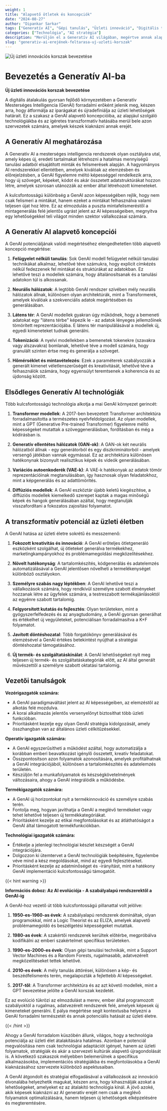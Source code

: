 ```yaml
---
weight: 1
title: "Alapvető ötletek és koncepciók"
date: "2024-08-27"
author: "Dipankar Sarkar"
tags: ["Generatív AI", "Gépi tanulás", "Üzleti innováció", "Digitális transzformáció"]
categories: ["Technológia", "AI stratégia"]
description: "Merüljön el a Generatív AI világában, megértve annak alapvető koncepcióit, technológiáit és az iparágakon átívelő üzleti transzformatív potenciálját."
slug: "generativ-ai-erejének-feltarasa-uj-uzleti-korszak"
---
```


![Új üzleti innovációs korszak bevezetése](/1.png)

# Bevezetés a Generatív AI-ba
**Új üzleti innovációs korszak bevezetése**

A digitális átalakulás gyorsan fejlődő környezetében a Generatív Mesterséges Intelligencia (GenAI) forradalmi erőként jelenik meg, készen arra, hogy átformálja az iparágakat és újradefiniálja az üzleti lehetőségek határait. Ez a szakasz a GenAI alapvető koncepcióiba, az alapjául szolgáló technológiákba és az ígéretes transzformatív hatásába merül bele azon szervezetek számára, amelyek készek kiaknázni annak erejét.

## A Generatív AI meghatározása

A Generatív AI a mesterséges intelligencia rendszerek olyan osztályára utal, amely képes új, eredeti tartalmakat létrehozni a hatalmas mennyiségű tanulási adatból elsajátított minták és felismerések alapján. A hagyományos AI rendszerekkel ellentétben, amelyek kiválóak az elemzésben és előrejelzésben, a GenAI figyelemre méltó képességgel rendelkezik arra, hogy új szöveget, képeket, kódot és akár összetett adatstruktúrákat hozzon létre, amelyek szorosan utánozzák az ember által létrehozott kimeneteket.

A kulcsfontosságú különbség a GenAI azon képességében rejlik, hogy nem csak felismeri a mintákat, hanem ezeket a mintákat felhasználva valami teljesen újat hoz létre. Ez az elmozdulás a puszta mintafelismeréstől a mintagenerálás felé jelentős ugrást jelent az AI képességeiben, megnyitva egy lehetőségekkel teli világot minden szektor vállalkozásai számára.

## A Generatív AI alapvető koncepciói

A GenAI potenciáljának valódi megértéséhez elengedhetetlen több alapvető koncepció megértése:

1. **Felügyelet nélküli tanulás**: Sok GenAI modell felügyelet nélküli tanulási technikákat alkalmaz, lehetővé téve számukra, hogy explicit címkézés nélkül fedezzenek fel mintákat és struktúrákat az adatokban. Ez lehetővé teszi a modellek számára, hogy általánosítsanak és a tanulási adatokon túl is alkossanak.

2. **Neurális hálózatok**: A legtöbb GenAI rendszer szívében mély neurális hálózatok állnak, különösen olyan architektúrák, mint a Transformerek, amelyek kiválóak a szekvenciális adatok megértésében és generálásában.

3. **Látens tér**: A GenAI modellek gyakran úgy működnek, hogy a bemeneti adatokat egy "látens térbe" képezik le - az adatok lényeges jellemzőinek tömörített reprezentációjába. E látens tér manipulálásával a modellek új, egyedi kimeneteket tudnak generálni.

4. **Tokenizáció**: A nyelvi modellekben a bemenetek tokenekre (szavakra vagy alszavakra) bomlanak, lehetővé téve a modell számára, hogy granulált szinten értse meg és generálja a szöveget.

5. **Hőmérséklet és mintavételezés**: Ezek a paraméterek szabályozzák a generált kimenet véletlenszerűségét és kreativitását, lehetővé téve a felhasználók számára, hogy egyensúlyt teremtsenek a koherencia és az újdonság között.

## Elsődleges Generatív AI technológiák

Több kulcsfontosságú technológia alkotja a mai GenAI környezet gerincét:

1. **Transformer modellek**: A 2017-ben bevezetett Transformer architektúra forradalmasította a természetes nyelvfeldolgozást. Az olyan modellek, mint a GPT (Generative Pre-trained Transformer) figyelemre méltó képességeket mutattak a szöveggenerálásban, fordításban és még a kódírásban is.

2. **Generatív ellentétes hálózatok (GAN-ok)**: A GAN-ok két neurális hálózatból állnak - egy generátorból és egy diszkriminátorból - amelyek versengő játékban vannak egymással. Ez az architektúra különösen hatékonynak bizonyult realisztikus képek és videók generálásában.

3. **Variációs autoenkoderék (VAE-k)**: A VAE-k hatékonyak az adatok tömör reprezentációinak megtanulásában, így hasznosak olyan feladatokhoz, mint a képgenerálás és az adattömörítés.

4. **Diffúziós modellek**: A GenAI eszköztár újabb keletű kiegészítése, a diffúziós modellek kiemelkedő szerepet kaptak a magas minőségű képek és hangok generálásában azáltal, hogy megtanulják visszafordítani a fokozatos zajosítási folyamatot.

## A transzformatív potenciál az üzleti életben

A GenAI hatása az üzleti életre sokrétű és messzemenő:

1. **Fokozott kreativitás és innováció**: A GenAI erőteljes ötletgeneráló eszközként szolgálhat, új ötleteket generálva termékekhez, marketingkampányokhoz és problémamegoldási megközelítésekhez.

2. **Növelt hatékonyság**: A tartalomkészítés, kódgenerálás és adatelemzés automatizálásával a GenAI jelentősen növelheti a termelékenységet különböző osztályokon.

3. **Személyre szabás nagy léptékben**: A GenAI lehetővé teszi a vállalkozások számára, hogy rendkívül személyre szabott élményeket hozzanak létre az ügyfelek számára, a testreszabott termékajánlásoktól az egyénre szabott tartalomig.

4. **Felgyorsított kutatás és fejlesztés**: Olyan területeken, mint a gyógyszerfelfedezés és az anyagtudomány, a GenAI gyorsan generálhat és értékelhet új vegyületeket, potenciálisan forradalmasítva a K+F folyamatot.

5. **Javított döntéshozatal**: Több forgatókönyv generálásával és elemzésével a GenAI értékes betekintést nyújthat a stratégiai döntéshozatal támogatásához.

6. **Új termék- és szolgáltatáskínálat**: A GenAI lehetőségeket nyit meg teljesen új termék- és szolgáltatáskategóriák előtt, az AI által generált művészettől a személyre szabott oktatási tartalomig.

## Vezetői tanulságok

**Vezérigazgatók számára:**
- A GenAI paradigmaváltást jelent az AI képességeiben, az elemzéstől az alkotás felé mozdulva.
- A korai alkalmazás jelentős versenyelőnyt biztosíthat több üzleti funkcióban.
- Prioritásként kezelje egy olyan GenAI stratégia kidolgozását, amely összhangban van az általános üzleti célkitűzésekkel.

**Operatív igazgatók számára:**
- A GenAI egyszerűsítheti a működést azáltal, hogy automatizálja a korábban emberi beavatkozást igénylő összetett, kreatív feladatokat.
- Összpontosítson azon folyamatok azonosítására, amelyek profitálhatnak a GenAI integrációjából, különösen a tartalomkészítés és adatelemzés területén.
- Készüljön fel a munkafolyamatok és készségkövetelmények változásaira, ahogy a GenAI integrálódik a működésbe.

**Termékigazgatók számára:**
- A GenAI új horizontokat nyit a termékinnováció és személyre szabás terén.
- Fontolja meg, hogyan javíthatja a GenAI a meglévő termékeket vagy tehet lehetővé teljesen új termékkategóriákat.
- Prioritásként kezelje az etikai megfontolásokat és az átláthatóságot a GenAI által támogatott termékfunkciókban.

**Technológiai igazgatók számára:**
- Értékelje a jelenlegi technológiai készlet készségét a GenAI integrációjára.
- Dolgozzon ki ütemtervet a GenAI technológiák beépítésére, figyelembe véve mind a kész megoldásokat, mind az egyedi fejlesztéseket.
- Prioritásként kezelje az adatminőséget és -irányítást, mint a hatékony GenAI implementáció kulcsfontosságú támogatóit.

{{< hint warning >}}

**Információs doboz: Az AI evolúciója - A szabályalapú rendszerektől a GenAI-ig**

A GenAI-hoz vezető út több kulcsfontosságú pillanattal volt jelölve:

1. **1950-es-1960-as évek**: A szabályalapú rendszerek domináltak, olyan programokkal, mint a Logic Theorist és az ELIZA, amelyek alapvető problémamegoldó és beszélgetési képességeket mutattak.

2. **1980-as évek**: A szakértői rendszerek kerültek előtérbe, megpróbálva kodifikálni az emberi szakértelmet specifikus területeken.

3. **1990-es-2000-es évek**: Olyan gépi tanulási technikák, mint a Support Vector Machines és a Random Forests, rugalmasabb, adatvezérelt megközelítéseket tettek lehetővé.

4. **2010-es évek**: A mély tanulás áttörései, különösen a kép- és beszédfelismerés terén, megalapozták a fejlettebb AI képességeket.

5. **2017-től**: A Transformer architektúra és az azt követő modellek, mint a GPT bevezetése jelölte a GenAI korszak kezdetét.

Ez az evolúció tükrözi az elmozdulást a merev, ember által programozott szabályoktól a rugalmas, adatvezérelt rendszerek felé, amelyek képesek új kimeneteket generálni. E pálya megértése segít kontextusba helyezni a GenAI forradalmi természetét és annak potenciális hatását az üzleti életre.

{{< /hint >}}

Ahogy a GenAI forradalom küszöbén állunk, világos, hogy a technológia potenciálja az üzleti élet átalakítására hatalmas. Azonban e potenciál megvalósítása nem csak technológiai adaptációt igényel, hanem az üzleti folyamatok, stratégiák és akár a szervezeti kultúrák alapvető újragondolását is. A következő szakaszok mélyebben belemerülnek a specifikus alkalmazásokba, implementációs stratégiákba és megfontolásokba a GenAI kiaknázásához szervezete különböző aspektusaiban.

A GenAI átgondolt és stratégiai elfogadásával a vállalkozások az innováció élvonalába helyezhetik magukat, készen arra, hogy kihasználják azokat a lehetőségeket, amelyeket ez az átalakító technológia kínál. A jövő azoké, akik képesek kiaknázni az AI generatív erejét nem csak a meglévő folyamatok optimalizálására, hanem teljesen új lehetőségek elképzelésére és megteremtésére.